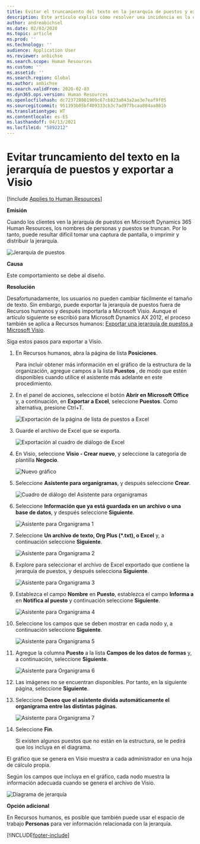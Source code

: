 ```yaml
---
title: Evitar el truncamiento del texto en la jerarquía de puestos y exportar a Visio
description: Este artículo explica cómo resolver una incidencia en la que los nombres de los individuos y las posiciones se truncan cuando los clientes ven la jerarquía de posiciones en Microsoft Dynamics 365 Human Resources. El truncamiento de texto puede hacer difícil tomar una captura de pantalla o imprimir la jerarquía.
author: andreabichsel
ms.date: 02/03/2020
ms.topic: article
ms.prod: ''
ms.technology: ''
audience: Application User
ms.reviewer: anbichse
ms.search.scope: Human Resources
ms.custom: ''
ms.assetid: ''
ms.search.region: Global
ms.author: anbichse
ms.search.validFrom: 2020-02-03
ms.dyn365.ops.version: Human Resources
ms.openlocfilehash: dc723728801909c67cb823a043a2ae3e7eaf9f05
ms.sourcegitcommit: 951393b05bf409333cb3c7ad977bcaa804aa801b
ms.translationtype: HT
ms.contentlocale: es-ES
ms.lasthandoff: 04/13/2021
ms.locfileid: "5892212"
---
```

# <a name="avoid-text-truncation-on-the-position-hierarchy-and-export-to-visio"></a>Evitar truncamiento del texto en la jerarquía de puestos y exportar a Visio

[!include [Applies to Human Resources](../includes/applies-to-hr.md)]

**Emisión**

Cuando los clientes ven la jerarquía de puestos en Microsoft Dynamics 365 Human Resources, los nombres de personas y puestos se truncan. Por lo tanto, puede resultar difícil tomar una captura de pantalla, o imprimir y distribuir la jerarquía.

![Jerarquía de puestos](media/position-h.png)

**Causa**

Este comportamiento se debe al diseño.

**Resolución**

Desafortunadamente, los usuarios no pueden cambiar fácilmente el tamaño de texto. Sin embargo, puede exportar la jerarquía de puestos fuera de Recursos humanos y después importarla a Microsoft Visio. Aunque el artículo siguiente se escribió para Microsoft Dynamics AX 2012, el proceso también se aplica a Recursos humanos: [Exportar una jerarquía de puestos a Microsoft Visio](/dynamicsax-2012/appuser-itpro/export-a-position-hierarchy-to-microsoft-visio).

Siga estos pasos para exportar a Visio.

1. En Recursos humanos, abra la página de lista **Posiciones**.

    Para incluir obtener más información en el gráfico de la estructura de la organización, agregue campos a la lista **Puestos** , de modo que estén disponibles cuando utilice el asistente más adelante en este procedimiento.

2. En el panel de acciones, seleccione el botón **Abrir en Microsoft Office** y, a continuación, en **Exportar a Excel**, seleccione **Puestos**. Como alternativa, presione Ctrl+T.

    ![Exportación de la página de lista de puestos a Excel](media/org-admin.png)

3. Guarde el archivo de Excel que se exporta.

    ![Exportación al cuadro de diálogo de Excel](media/export-excel.png)

4. En Visio, seleccione **Visio - Crear nuevo**, y seleccione la categoría de plantilla **Negocio**.

    ![Nuevo gráfico](media/new.png)

5. Seleccione **Asistente para organigramas**, y después seleccione **Crear**.

    ![Cuadro de diálogo del Asistente para organigramas](media/orgchart-wizard.png)

6. Seleccione **Información que ya está guardada en un archivo o una base de datos**, y después seleccione **Siguiente**.

    ![Asistente para Organigrama 1](media/orgchart-wizard7.png)

7. Seleccione **Un archivo de texto, Org Plus (\*.txt), o Excel** y, a continuación seleccione **Siguiente**.

    ![Asistente para Organigrama 2](media/orgchart-wizard3.png)

8. Explore para seleccionar el archivo de Excel exportado que contiene la jerarquía de puestos, y después selecciona **Siguiente**.

    ![Asistente para Organigrama 3](media/orgchart-wizard2.png)

9. Establezca el campo **Nombre** en **Puesto**, establezca el campo **Informa a** en **Notifica al puesto** y continuación seleccione **Siguiente**.

    ![Asistente para Organigrama 4](media/orgchart-wizard1.png)

10. Seleccione los campos que se deben mostrar en cada nodo y, a continuación seleccione **Siguiente**.

    ![Asistente para Organigrama 5](media/orgchart-wizard5.png)

11. Agregue la columna **Puesto** a la lista **Campos de los datos de formas** y, a continuación, seleccione **Siguiente**.

    ![Asistente para Organigrama 6](media/orgchart-wizard6.png)

12. Las imágenes no se encuentran disponibles. Por tanto, en la siguiente página, seleccione **Siguiente**.
13. Seleccione **Deseo que el asistente divida automáticamente el organigrama entre las distintas páginas**.

    ![Asistente para Organigrama 7](media/orgchart-wizard4.png)

14. Seleccione **Fin**.

    Si existen algunos puestos que no están en la estructura, se le pedirá que los incluya en el diagrama.

El gráfico que se genera en Visio muestra a cada administrador en una hoja de cálculo propia.

Según los campos que incluya en el gráfico, cada nodo muestra la información adecuada cuando se genera el archivo de Visio.

![Diagrama de jerarquía](media/hierarchy.png)

**Opción adicional**

En Recursos humanos, es posible que también puede usar el espacio de trabajo **Personas** para ver información relacionada con la jerarquía.


[!INCLUDE[footer-include](../includes/footer-banner.md)]